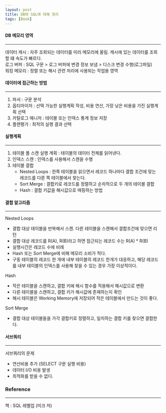 ```yaml
---
layout: post
title: DB와 SQL에 대해 정리
tags: [Book]
---
```


#### DB 메모리 영역
* * *
데이터 캐시 : 자주 조회되는 데이터를 미리 메모리에 올림. 캐시에 있는 데이터를 조회할 떄 속도가 빠르다.  
로그 버퍼 : SQL 구문 > 로그 버퍼에 변경 정보 보냄 > 디스크 변경 수행(로그파일)  
워킹 메모리 : 정렬 또는 해시 관련 처리에 사용되는 작업용 영역  

#### 데이터에 접근하는 방법
* * *

1. 파서 : 구문 분석
2. 옵티마이저 : 선택 가능한 실행계획 작성, 비용 연산, 가장 낮은 비용을 가진 실행계획 선택
3. 카탈로그 매니저 : 테이블 또는 인덱스 통계 정보 저장
4. 플랜평가 : 최적의 실행 결과 선택

#### 실행계획
* * *

1. 테이블 풀 스캔 실행 계획 : 테이블의 데이터 전체를 읽어낸다.
2. 인덱스 스캔 : 인덱스를 사용해서 스캔을 수행
3. 테이블 결합
    - Nested Loops : 한쪽 테이블을 읽으면서 레코드 하나마다 결합 조건에 맞는 레코드를 다른 쪽 테이블에서 찾는다.
    - Sort Merge : 결합키로 레코드를 정렬하고 순차적으로 두 개의 테이블 결합
    - Hash : 결합 키값을 해시값으로 매핑하는 방법

#### 결합 알고리즘
* * *

Nested Loops
- 결합 대상 테이블을 반복해서 스캔. 다른 테이블을 스캔해서 결합조건에 맞으면 리턴
- 결합 대상 레코드를 R(A), R(B)라고 하면 접근되는 레코드 수는 R(A) * R(B)
- 실행시간은 레코드 수에 비례
- Hash 또는 Sort Merge에 비해 메모리 소비가 적다.
- 구동 테이블의 레코드 한 개에 내부 테이블의 레코드 한개가 대응하고, 해당 레코드를 내부 테이블의 인덱스를 사용해 찾을 수 있는 경우 가장 이상적이다.


Hash
- 작은 테이블을 스캔하고, 결합 키에 해시 함수를 적용해서 해시값으로 변환
- 다른 테이블을 스캔하고, 결합 키가 해시값에 존재하는지 확인
- 해시 테이블은 Working Memory에 저장되어 작은 테이블에서 만드는 것이 좋다.

Sort Merge
- 결합 대상 테이블들을 가각 결합키로 정렬하고, 일치하는 결합 키를 찾으면 결합한다.

#### 서브쿼리
* * *

서브쿼리의 문제
- 연산비용 추가 (SELECT 구문 실행 비용)
- 데이터 I/O 비용 발생
- 최적화를 받을 수 없다.

### Reference
* * *
책 : SQL 레벨업 (미크 저)